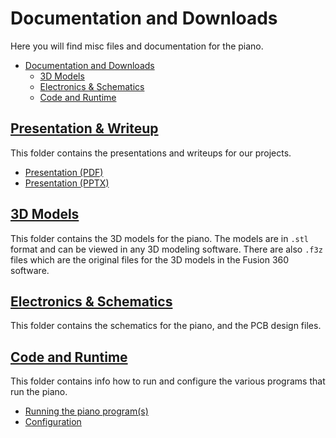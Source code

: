 # Documentation and Downloads
Here you will find misc files and documentation for the piano.

- [Documentation and Downloads](#documentation-and-downloads)
  - [3D Models](#3d-models)
  - [Electronics \& Schematics](#electronics--schematics)
  - [Code and Runtime](#code-and-runtime)

## [Presentation & Writeup](./Presentation%20and%20Writeup/)
This folder contains the presentations and writeups for our projects.
* [Presentation (PDF)](./Presentation%20and%20Writeup/Player%20Piano.pdf)
* [Presentation (PPTX)](./Presentation%20and%20Writeup/Player%20Piano.pptx)

## [3D Models](./3D%20Models/README.md)
This folder contains the 3D models for the piano. The models are in `.stl` format and can be viewed in any 3D modeling software. There are also `.f3z` files which are the original files for the 3D models in the Fusion 360 software.

## [Electronics & Schematics](./Electronics%20and%20Schematics/README.md)
This folder contains the schematics for the piano, and the PCB design files.

## [Code and Runtime](./Code%20and%20Runtime/)
This folder contains info how to run and configure the various programs that run the piano.
* [Running the piano program(s)](./Code%20and%20Runtime/Running.md)
* [Configuration](./Code%20and%20Runtime/Configuration.md)